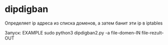 # dipdigban
Определяет ip адреса из списка доменов, а затем банит эти ip в iptables 

Запуск:
EXAMPLE sudo python3 dipdigban2.py -a file-domen-IN file-rezult-OUT

